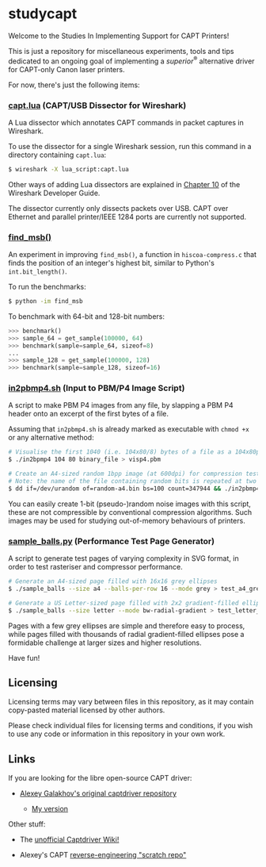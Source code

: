 # studycapt
Welcome to the Studies In Implementing Support for CAPT Printers!

This is just a repository for miscellaneous experiments, tools and tips
dedicated to an ongoing goal of implementing a *superior*<sup>®</sup>
alternative driver for CAPT-only Canon laser printers.

For now, there's just the following items:

### [capt.lua](capt.lua) (CAPT/USB Dissector for Wireshark)
A Lua dissector which annotates CAPT commands in packet captures in Wireshark.

To use the dissector for a single Wireshark session, run this command in a
directory containing ``capt.lua``:

```bash
$ wireshark -X lua_script:capt.lua
```

Other ways of adding Lua dissectors are explained in [Chapter 10](https://wireshark.org/docs/wsdg_html_chunked/wsluarm.html) of the Wireshark Developer Guide.

The dissector currently only dissects packets over USB. CAPT over Ethernet and
parallel printer/IEEE 1284 ports are currently not supported.

### [find\_msb()](find_msb.py)
An experiment in improving ``find_msb()``, a function in ``hiscoa-compress.c``
that finds the position of an integer's highest bit, similar to Python's
``int.bit_length()``.

To run the benchmarks:

```bash
$ python -im find_msb
```

To benchmark with 64-bit and 128-bit numbers:

```python
>>> benchmark()
>>> sample_64 = get_sample(100000, 64)
>>> benchmark(sample=sample_64, sizeof=8)
...
>>> sample_128 = get_sample(100000, 128)
>>> benchmark(sample=sample_128, sizeof=16)
```

### [in2pbmp4.sh](in2pbmp4.sh) (Input to PBM/P4 Image Script)
A script to make PBM P4 images from any file, by slapping a PBM P4 header onto
an excerpt of the first bytes of a file.

Assuming that ``in2pbmp4.sh`` is already marked as executable with
``chmod +x`` or any alternative method:

```bash
# Visualise the first 1040 (i.e. 104x80/8) bytes of a file as a 104x80px image:
$ ./in2bpmp4 104 80 binary_file > visp4.pbm

# Create an A4-sized random 1bpp image (at 600dpi) for compression tests
# Note: the name of the file containing random bits is repeated at two places
$ dd if=/dev/urandom of=random-a4.bin bs=100 count=347944 && ./in2pbmp4 4970 7014 random-a4.bin > random-a4.pbm
```

You can easily create 1-bit (pseudo-)random noise images with this script, these
are not compressible by conventional compression algorithms. Such images may be
used for studying out-of-memory behaviours of printers.

### [sample\_balls.py](sample_balls.py) (Performance Test Page Generator)
A script to generate test pages of varying complexity in SVG format, in order
to test rasteriser and compressor performance.

```bash
# Generate an A4-sized page filled with 16x16 grey ellipses
$ ./sample_balls --size a4 --balls-per-row 16 --mode grey > test_a4_grey.svg

# Generate a US Letter-sized page filled with 2x2 gradient-filled ellipses
$ ./sample_balls --size letter --mode bw-radial-gradient > test_letter_grads.svg
```

Pages with a few grey ellipses are simple and therefore easy to process, while
pages filled with thousands of radial gradient-filled ellipses pose a formidable
challenge at larger sizes and higher resolutions.

Have fun!

## Licensing
Licensing terms may vary between files in this repository, as it may contain
copy-pasted material licensed by other authors.

Please check individual files for licensing terms and conditions, if you wish to
use any code or information in this repository in your own work.

## Links
If you are looking for the libre open-source CAPT driver:

* [Alexey Galakhov's original captdriver repository](https://github.com/agalakhov/captdriver)

  * [My version](https://github.com/mounaiban/captdriver)

Other stuff:

* The [unofficial Captdriver Wiki!](https://github.com/mounaiban/captdriver/wiki)

* Alexey's CAPT [reverse-engineering "scratch repo"](https://github.com/agalakhov/anticapt)

